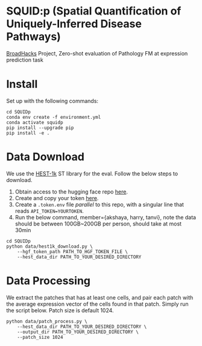 # SQUID:p (Spatial Quantification of Uniquely-Inferred Disease Pathways)
[BroadHacks](https://sites.google.com/broadinstitute.org/coderats/broadhacks/broadhacks-2025) Project, Zero-shot evaluation of Pathology FM at expression prediction task

# Install
Set up with the following commands:
``` 
cd SQUIDp
conda env create -f environment.yml
conda activate squidp
pip install --upgrade pip
pip install -e .
```

# Data Download
We use the [HEST-1k](https://github.com/mahmoodlab/HEST) ST library for the eval. Follow the below steps to download.
1. Obtain access to the hugging face repo [here](https://huggingface.co/datasets/MahmoodLab/hest).
2. Create and copy your token [here](https://huggingface.co/settings/tokens).
3. Create a `.token.env` file *parallel* to this repo, with a singular line that reads `API_TOKEN=YOURTOKEN`.
4. Run the below command, member={akshaya, harry, tanvi}, note the data should be between 100GB~200GB per person, should take at most 30min
```
cd SQUIDp
python data/hest1k_download.py \
    --hgf_token_path PATH_TO_HGF_TOKEN_FILE \
    --hest_data_dir PATH_TO_YOUR_DESIRED_DIRECTORY
```

# Data Processing
We extract the patches that has at least one cells, and pair each patch with the average expression vector of the cells found in that patch. Simply run the script below. Patch size is default 1024.
```
python data/patch_process.py \
    --hest_data_dir PATH_TO_YOUR_DESIRED_DIRECTORY \
    --output_dir PATH_TO_YOUR_DESIRED_DIRECTORY \
    --patch_size 1024
```
